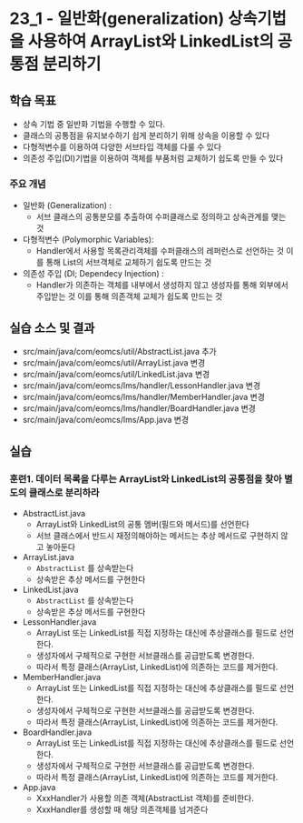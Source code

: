 # 23_1 - 일반화(generalization) 상속기법을 사용하여 ArrayList와 LinkedList의 공통점 분리하기

## 학습 목표

- 상속 기법 중 일반화 기법을 수행할 수 있다.
- 클래스의 공통점을 유지보수하기 쉽게 분리하기 위해 상속을 이용할 수 있다
- 다형적변수를 이용하여 다양한 서브타입 객체를 다룰 수 있다
- 의존성 주입(DI)기법을 이용하여 객체를 부품처럼 교체하기 쉽도록 만들 수 있다

### 주요 개념
- 일반화 (Generalization) : 
  - 서브 클래스의 공통분모를 추출하여 수퍼클래스로 정의하고 상속관계를 맺는 것
- 다형적변수 (Polymorphic Variables): 
  - Handler에서 사용할 목록관리객체를 수퍼클래스의 레퍼런스로 선언하는 것
    이를 통해 List의 서브객체로 교체하기 쉽도록 만드는 것
- 의존성 주입 (DI; Dependecy Injection) : 
  - Handler가 의존하는 객체를 내부에서 생성하지 않고 생성자를 통해 외부에서 주입받는 것
    이를 통해 의존객체 교체가 쉽도록 만드는 것


## 실습 소스 및 결과

- src/main/java/com/eomcs/util/AbstractList.java 추가
- src/main/java/com/eomcs/util/ArrayList.java 변경
- src/main/java/com/eomcs/util/LinkedList.java 변경
- src/main/java/com/eomcs/lms/handler/LessonHandler.java 변경
- src/main/java/com/eomcs/lms/handler/MemberHandler.java 변경
- src/main/java/com/eomcs/lms/handler/BoardHandler.java 변경
- src/main/java/com/eomcs/lms/App.java 변경

## 실습

### 훈련1. 데이터 목록을 다루는 ArrayList와 LinkedList의 공통점을 찾아 별도의 클래스로 분리하라

- AbstractList.java
    - ArrayList와 LinkedList의 공통 멤버(필드와 메서드)를 선언한다
    - 서브 클래스에서 반드시 재정의해야하는 메서드는 추상 메서드로 구현하지 않고 놓아둔다
- ArrayList.java
    - `AbstractList` 를 상속받는다
    - 상속받은 추상 메서드를 구현한다
- LinkedList.java
    - `AbstractList` 를 상속받는다
    - 상속받은 추상 메서드를 구현한다
- LessonHandler.java
    - ArrayList 또는 LinkedList를 직접 지정하는 대신에 추상클래스를 필드로 선언한다.
    - 생성자에서 구체적으로 구현한 서브클래스를 공급받도록 변경한다.
    - 따라서 특정 클래스(ArrayList, LinkedList)에 의존하는 코드를 제거한다.
- MemberHandler.java
    - ArrayList 또는 LinkedList를 직접 지정하는 대신에 추상클래스를 필드로 선언한다.
    - 생성자에서 구체적으로 구현한 서브클래스를 공급받도록 변경한다.
    - 따라서 특정 클래스(ArrayList, LinkedList)에 의존하는 코드를 제거한다.
- BoardHandler.java
    - ArrayList 또는 LinkedList를 직접 지정하는 대신에 추상클래스를 필드로 선언한다.
    - 생성자에서 구체적으로 구현한 서브클래스를 공급받도록 변경한다.
    - 따라서 특정 클래스(ArrayList, LinkedList)에 의존하는 코드를 제거한다.
- App.java
    - XxxHandler가 사용할 의존 객체(AbstractList 객체)를 준비한다.
    - XxxHandler를 생성할 때 해당 의존객체를 넘겨준다
    